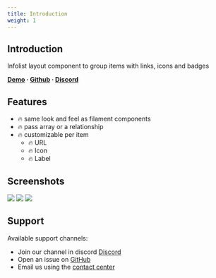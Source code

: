 ```yaml
---
title: Introduction
weight: 1
---
```


## Introduction
Infolist layout component to group items with links, icons and badges

**[Demo](https://demo.larazeus.com/admin/components-demo/list-group) · [Github](https://github.com/lara-zeus/list-group) · [Discord](#)**

## Features

- 🔥 same look and feel as filament components
- 🔥 pass array or a relationship
- 🔥 customizable per item
    - 🔥 URL
    - 🔥 Icon
    - 🔥 Label

## Screenshots

![](https://larazeus.com/images/screenshots/list-group/list-group-1.png)
![](https://larazeus.com/images/screenshots/list-group/list-group-2.png)
![](https://larazeus.com/images/screenshots/list-group/list-group-3.png)

## Support

Available support channels:

* Join our channel in discord [Discord](#)
* Open an issue on [GitHub](https://github.com/lara-zeus/list-group/issues)
* Email us using the [contact center](https://larazeus.com/contact-us)
